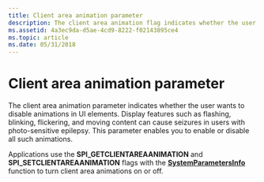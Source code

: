 ```yaml
---
title: Client area animation parameter
description: The client area animation flag indicates whether the user wants to disable animations in UI elements.
ms.assetid: 4a3ec9da-d5ae-4cd9-8222-f02143895ce4
ms.topic: article
ms.date: 05/31/2018
---
```


# Client area animation parameter

The client area animation parameter indicates whether the user wants to disable animations in UI elements. Display features such as flashing, blinking, flickering, and moving content can cause seizures in users with photo-sensitive epilepsy. This parameter enables you to enable or disable all such animations.

Applications use the **SPI\_GETCLIENTAREAANIMATION** and **SPI\_SETCLIENTAREAANIMATION** flags with the [**SystemParametersInfo**](https://docs.microsoft.com/windows/desktop/api/winuser/nf-winuser-systemparametersinfoa) function to turn client area animations on or off.

 

 




